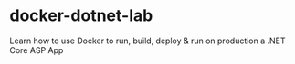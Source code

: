 # docker-dotnet-lab
Learn how to use Docker to run, build, deploy &amp; run on production a .NET Core ASP App
